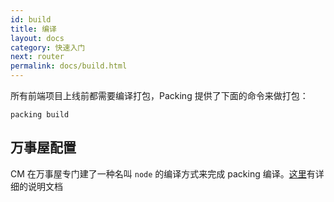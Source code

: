 ```yaml
---
id: build
title: 编译
layout: docs
category: 快速入门
next: router
permalink: docs/build.html
---
```


所有前端项目上线前都需要编译打包，Packing 提供了下面的命令来做打包：
```
packing build
```

## 万事屋配置
CM 在万事屋专门建了一种名叫 `node` 的编译方式来完成 packing 编译。[这里](/docs/jenkins.html#content)有详细的说明文档
